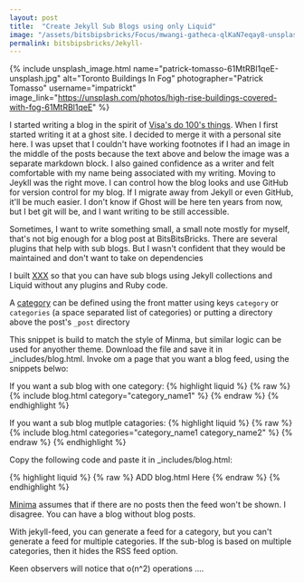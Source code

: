 ```yaml
---
layout: post
title:  "Create Jekyll Sub Blogs using only Liquid"
image: "/assets/bitsbipsbricks/Focus/mwangi-gatheca-qlKaN7eqay8-unsplash.jpg"
permalink: bitsbipsbricks/Jekyll-
---
```


{% include unsplash_image.html 
   name="patrick-tomasso-61MtRBl1qeE-unsplash.jpg" 
   alt="Toronto Buildings In Fog" 
   photographer="Patrick Tomasso" 
   username="impatrickt" 
   image_link="https://unsplash.com/photos/high-rise-buildings-covered-with-fog-61MtRBl1qeE" 
%}

I started writing a blog in the spirit of [Visa's do 100's things](). When I first started writing it at a ghost site. I decided to merge it with a personal site here. I was upset that I couldn't have working footnotes if I had an image in the middle of the posts because the text above and below the image was a separate markdown block. I also gained confidence as a writer and felt comfortable with my name being associated with my writing. Moving to Jeykll was the right move. I can control how the blog looks and use GitHub for version control for my blog. If I migrate away from Jekyll or even GitHub, it'll be much easier. I don't know if Ghost will be here ten years from now, but I bet git will be, and I want writing to be still accessible.

Sometimes, I want to write something small, a small note mostly for myself, that's not big enough for a blog post at BitsBitsBricks. There are several plugins that help with sub blogs. But I wasn't confident that they would be maintained and don't want to take on dependencies

I built [XXX]() so that you can have sub blogs using Jekyll collections and Liquid without any plugins and Ruby code.

A [category](https://jekyllrb.com/docs/posts/#categories)  can be defined using  the front matter using keys `category` or `categories` (a space separated list of categories) or putting a directory above the post's `_post` directory

This snippet is build to match the style of Minma, but similar logic can be used for anyother theme. Download the file and save it in _includes/blog.html. Invoke om a page that you want a blog feed, using the snippets belwo:

If you want a sub blog with one category:
{% highlight liquid %}
{% raw %}
{% include blog.html category="category_name1" %}
{% endraw %}
{% endhighlight %}

If you want a sub blog mutlple catagories:
{% highlight liquid %}
{% raw %}
{% include blog.html categories="category_name1 category_name2" %}
{% endraw %}
{% endhighlight %}


Copy the following code and paste it in _includes/blog.html:

{% highlight liquid %}
{% raw %}
ADD blog.html Here
{% endraw %}
{% endhighlight %}


[Minima](https://github.com/jekyll/minima/pull/137/files#r124796175) assumes that if there are no posts then the feed won't be shown. I disagree. You can have a blog without blog posts.

With jekyll-feed, you can generate a feed for a category, but you can't generate a feed for multiple categories. If the sub-blog is based on multiple categories, then it hides the RSS feed option.

Keen observers will notice that o(n^2) operations ....